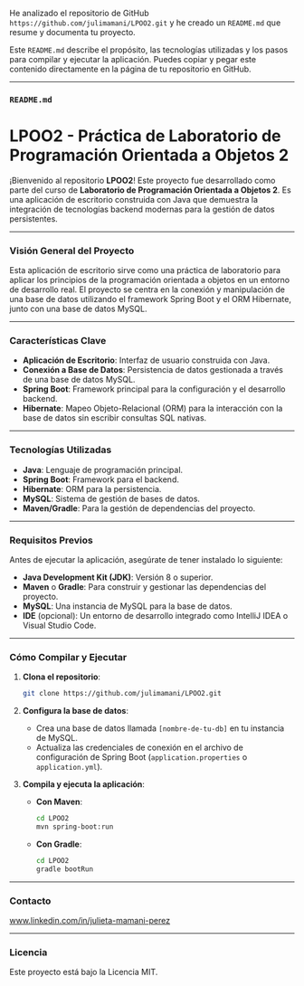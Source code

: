 He analizado el repositorio de GitHub `https://github.com/julimamani/LPOO2.git` y he creado un `README.md` que resume y documenta tu proyecto.

Este `README.md` describe el propósito, las tecnologías utilizadas y los pasos para compilar y ejecutar la aplicación. Puedes copiar y pegar este contenido directamente en la página de tu repositorio en GitHub.

-----

### `README.md`

# LPOO2 - Práctica de Laboratorio de Programación Orientada a Objetos 2

¡Bienvenido al repositorio **LPOO2**\! Este proyecto fue desarrollado como parte del curso de **Laboratorio de Programación Orientada a Objetos 2**. Es una aplicación de escritorio construida con Java que demuestra la integración de tecnologías backend modernas para la gestión de datos persistentes.

-----

### Visión General del Proyecto

Esta aplicación de escritorio sirve como una práctica de laboratorio para aplicar los principios de la programación orientada a objetos en un entorno de desarrollo real. El proyecto se centra en la conexión y manipulación de una base de datos utilizando el framework Spring Boot y el ORM Hibernate, junto con una base de datos MySQL.

-----

### Características Clave

  * **Aplicación de Escritorio**: Interfaz de usuario construida con Java.
  * **Conexión a Base de Datos**: Persistencia de datos gestionada a través de una base de datos MySQL.
  * **Spring Boot**: Framework principal para la configuración y el desarrollo backend.
  * **Hibernate**: Mapeo Objeto-Relacional (ORM) para la interacción con la base de datos sin escribir consultas SQL nativas.

-----

### Tecnologías Utilizadas

  * **Java**: Lenguaje de programación principal.
  * **Spring Boot**: Framework para el backend.
  * **Hibernate**: ORM para la persistencia.
  * **MySQL**: Sistema de gestión de bases de datos.
  * **Maven/Gradle**: Para la gestión de dependencias del proyecto.

-----

### Requisitos Previos

Antes de ejecutar la aplicación, asegúrate de tener instalado lo siguiente:

  * **Java Development Kit (JDK)**: Versión 8 o superior.
  * **Maven** o **Gradle**: Para construir y gestionar las dependencias del proyecto.
  * **MySQL**: Una instancia de MySQL para la base de datos.
  * **IDE** (opcional): Un entorno de desarrollo integrado como IntelliJ IDEA o Visual Studio Code.

-----

### Cómo Compilar y Ejecutar

1.  **Clona el repositorio**:

    ```bash
    git clone https://github.com/julimamani/LPOO2.git
    ```

2.  **Configura la base de datos**:

      * Crea una base de datos llamada `[nombre-de-tu-db]` en tu instancia de MySQL.
      * Actualiza las credenciales de conexión en el archivo de configuración de Spring Boot (`application.properties` o `application.yml`).

3.  **Compila y ejecuta la aplicación**:

      * **Con Maven**:
        ```bash
        cd LPOO2
        mvn spring-boot:run
        ```
      * **Con Gradle**:
        ```bash
        cd LPOO2
        gradle bootRun
        ```

-----

### Contacto
www.linkedin.com/in/julieta-mamani-perez

-----

### Licencia

Este proyecto está bajo la Licencia MIT.
